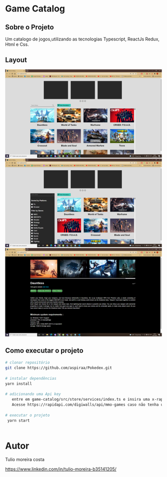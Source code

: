 # Game Catalog





## Sobre o Projeto

Um catalogo de jogos,utilizando as tecnologias Typescript, ReactJs Redux, Html e Css.


  
 ## Layout 
![imagem1](https://github.com/aspiraa/game-catalog/blob/main/src/assets/print01.png)
![imagem2](https://github.com/aspiraa/game-catalog/blob/main/src/assets/print02.png)
![imagem3](https://github.com/aspiraa/game-catalog/blob/main/src/assets/print03.png)
 
 
 
 ## Como executar o projeto
 
 ```bash
 # clonar repositório  
 git clone https://github.com/aspiraa/Pokedex.git
 
 # instalar dependências 
 yarn install
 
 # adicionando uma Api key 
    entre em game-catalog/src/store/services/index.ts e insira uma x-rapid-api-key valida. 
    Acesse https://rapidapi.com/digiwalls/api/mmo-games caso não tenha uma
    
 # executar o projeto
  yarn start
  
 
 ```

# Autor

Tulio moreira costa

https://www.linkedin.com/in/tulio-moreira-b35141205/
